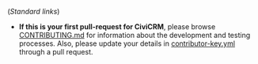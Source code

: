 (*Standard links*)

* __If this is your first pull-request for CiviCRM__, please browse [CONTRIBUTING.md](https://github.com/civicrm/civicrm-core/blob/master/.github/CONTRIBUTING.md) for information about the development and testing processes. Also, please update your details in [contributor-key.yml](https://github.com/civicrm/civicrm-core/blob/master/contributor-key.yml) through a pull request.